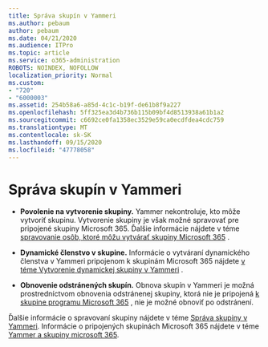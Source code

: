 ```yaml
---
title: Správa skupín v Yammeri
ms.author: pebaum
author: pebaum
ms.date: 04/21/2020
ms.audience: ITPro
ms.topic: article
ms.service: o365-administration
ROBOTS: NOINDEX, NOFOLLOW
localization_priority: Normal
ms.custom:
- "720"
- "6000003"
ms.assetid: 254b58a6-a85d-4c1c-b19f-de61b8f9a227
ms.openlocfilehash: 5ff325ea3d4b736b115b09bf4d8513938a61b1a2
ms.sourcegitcommit: c6692ce0fa1358ec3529e59ca0ecdfdea4cdc759
ms.translationtype: MT
ms.contentlocale: sk-SK
ms.lasthandoff: 09/15/2020
ms.locfileid: "47778058"
---
```

# <a name="manage-groups-in-yammer"></a>Správa skupín v Yammeri

- **Povolenie na vytvorenie skupiny.** Yammer nekontroluje, kto môže vytvoriť skupinu. Vytvorenie skupiny je však možné spravovať pre pripojené skupiny Microsoft 365. Ďalšie informácie nájdete v téme [spravovanie osôb, ktoré môžu vytvárať skupiny Microsoft 365](https://docs.microsoft.com/microsoft-365/admin/create-groups/manage-creation-of-groups) .

- **Dynamické členstvo v skupine.** Informácie o vytváraní dynamického členstva v Yammeri pripojenom k skupinám Microsoft 365 nájdete [v téme Vytvorenie dynamickej skupiny v Yammeri](https://docs.microsoft.com/yammer/manage-yammer-groups/create-a-dynamic-group) .

- **Obnovenie odstránených skupín.** Obnova skupín v Yammeri je možná prostredníctvom obnovenia odstránenej skupiny, ktorá nie je pripojená [k skupine programu Microsoft 365](https://docs.microsoft.com/microsoft-365/admin/create-groups/restore-deleted-group) , nie je možné obnoviť po odstránení.

Ďalšie informácie o spravovaní skupiny nájdete v téme [Správa skupiny v Yammeri](https://support.office.com/article/Manage-a-group-in-Yammer-6e05c6d6-5548-4c88-89cd-e6757a514ef2). Informácie o pripojených skupinách Microsoft 365 nájdete v téme [Yammer a skupiny microsoft 365](https://docs.microsoft.com/yammer/manage-yammer-groups/yammer-and-office-365-groups).
  